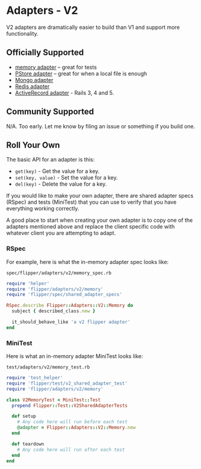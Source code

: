 # Adapters - V2

V2 adapters are dramatically easier to build than V1 and support more functionality.

## Officially Supported

* [memory adapter](https://github.com/jnunemaker/flipper/blob/master/lib/flipper/adapters/v2/memory.rb) – great for tests
* [PStore adapter](https://github.com/jnunemaker/flipper/blob/master/lib/flipper/adapters/v2/pstore.rb) – great for when a local file is enough
* [Mongo adapter](https://github.com/jnunemaker/flipper/blob/master/docs/mongo)
* [Redis adapter](https://github.com/jnunemaker/flipper/blob/master/docs/redis)
* [ActiveRecord adapter](https://github.com/jnunemaker/flipper/blob/master/docs/active_record) - Rails 3, 4 and 5.

## Community Supported

N/A. Too early. Let me know by filing an issue or something if you build one.

## Roll Your Own

The basic API for an adapter is this:

* `get(key)` - Get the value for a key.
* `set(key, value)` - Set the value for a key.
* `del(key)` - Delete the value for a key.

If you would like to make your own adapter, there are shared adapter specs (RSpec) and tests (MiniTest) that you can use to verify that you have everything working correctly.

A good place to start when creating your own adapter is to copy one of the adapters mentioned above and replace the client specific code with whatever client you are attempting to adapt.

### RSpec

For example, here is what the in-memory adapter spec looks like:

`spec/flipper/adapters/v2/memory_spec.rb`

```ruby
require 'helper'
require 'flipper/adapters/v2/memory'
require 'flipper/spec/shared_adapter_specs'

RSpec.describe Flipper::Adapters::V2::Memory do
  subject { described_class.new }

  it_should_behave_like 'a v2 flipper adapter'
end

```

### MiniTest

Here is what an in-memory adapter MiniTest looks like:

`test/adapters/v2/memory_test.rb`

```ruby
require 'test_helper'
require 'flipper/test/v2_shared_adapter_test'
require 'flipper/adapters/v2/memory'

class V2MemoryTest < MiniTest::Test
  prepend Flipper::Test::V2SharedAdapterTests

  def setup
    # Any code here will run before each test
    @adapter = Flipper::Adapters::V2::Memory.new
  end

  def teardown
    # Any code here will run after each test
  end
end
```
